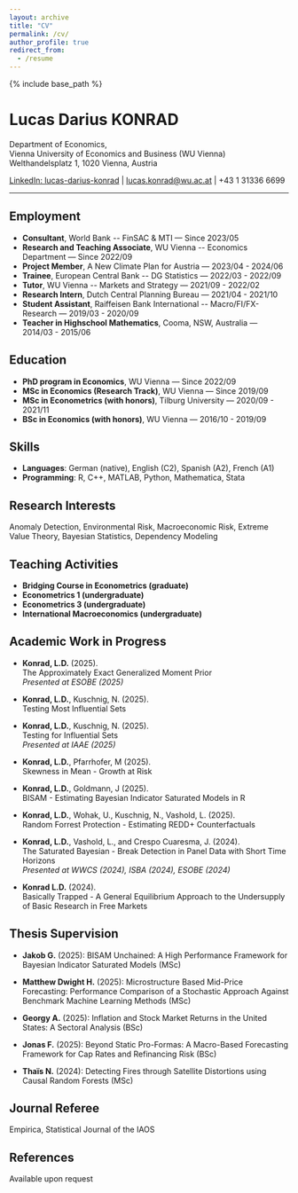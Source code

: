 ```yaml
---
layout: archive
title: "CV"
permalink: /cv/
author_profile: true
redirect_from:
  - /resume
---
```


{% include base_path %}

# Lucas Darius KONRAD

Department of Economics,  
Vienna University of Economics and Business (WU Vienna)  
Welthandelsplatz 1, 1020 Vienna, Austria

[LinkedIn: lucas-darius-konrad](https://www.linkedin.com/in/lucas-darius-konrad) | [lucas.konrad@wu.ac.at](mailto:lucas.konrad@wu.ac.at) | +43 1 31336 6699

---

## Employment

- **Consultant**, World Bank -- FinSAC & MTI — Since 2023/05
- **Research and Teaching Associate**, WU Vienna -- Economics Department — Since 2022/09
- **Project Member**, A New Climate Plan for Austria — 2023/04 - 2024/06
- **Trainee**, European Central Bank -- DG Statistics — 2022/03 - 2022/09
- **Tutor**, WU Vienna -- Markets and Strategy — 2021/09 - 2022/02
- **Research Intern**, Dutch Central Planning Bureau — 2021/04 - 2021/10
- **Student Assistant**, Raiffeisen Bank International -- Macro/FI/FX-Research — 2019/03 - 2020/09
- **Teacher in Highschool Mathematics**, Cooma, NSW, Australia — 2014/03 - 2015/06

## Education

- **PhD program in Economics**, WU Vienna — Since 2022/09
- **MSc in Economics (Research Track)**, WU Vienna — Since 2019/09
- **MSc in Econometrics (with honors)**, Tilburg University — 2020/09 - 2021/11
- **BSc in Economics (with honors)**, WU Vienna — 2016/10 - 2019/09

## Skills

- **Languages**: German (native), English (C2), Spanish (A2), French (A1)
- **Programming**: R, C++, MATLAB, Python, Mathematica, Stata

## Research Interests

Anomaly Detection, Environmental Risk, Macroeconomic Risk, Extreme Value Theory, Bayesian Statistics, Dependency Modeling

## Teaching Activities

- **Bridging Course in Econometrics (graduate)**
- **Econometrics 1 (undergraduate)**
- **Econometrics 3 (undergraduate)**
- **International Macroeconomics (undergraduate)**

## Academic Work in Progress

- **Konrad, L.D.** (2025).  
  The Approximately Exact Generalized Moment Prior  
  *Presented at ESOBE (2025)*

- **Konrad, L.D.**, Kuschnig, N. (2025).  
  Testing Most Influential Sets

- **Konrad, L.D.**, Kuschnig, N. (2025).  
  Testing for Influential Sets  
  *Presented at IAAE (2025)*

- **Konrad, L.D.**, Pfarrhofer, M (2025).  
  Skewness in Mean - Growth at Risk

- **Konrad, L.D.**, Goldmann, J (2025).  
  BISAM - Estimating Bayesian Indicator Saturated Models in R

- **Konrad, L.D.**, Wohak, U., Kuschnig, N., Vashold, L. (2025).  
  Random Forrest Protection - Estimating REDD+ Counterfactuals

- **Konrad, L.D.**, Vashold, L., and Crespo Cuaresma, J. (2024).  
  The Saturated Bayesian - Break Detection in Panel Data with Short Time Horizons  
  *Presented at WWCS (2024), ISBA (2024), ESOBE (2024)*

- **Konrad L.D.** (2024).  
  Basically Trapped - A General Equilibrium Approach to the Undersupply of Basic Research in Free Markets

## Thesis Supervision

- **Jakob G.** (2025): BISAM Unchained: A High Performance Framework for Bayesian Indicator Saturated Models (MSc)

- **Matthew Dwight H.** (2025): Microstructure Based Mid-Price Forecasting: Performance Comparison of a Stochastic Approach Against Benchmark Machine Learning Methods (MSc)

- **Georgy A.** (2025): Inflation and Stock Market Returns in the United States: A Sectoral Analysis (BSc)

- **Jonas F.** (2025): Beyond Static Pro-Formas: A Macro-Based Forecasting Framework for Cap Rates and Refinancing Risk (BSc)

- **Thaïs N.** (2024): Detecting Fires through Satellite Distortions using Causal Random Forests (MSc)

## Journal Referee

Empirica, Statistical Journal of the IAOS

## References

Available upon request
